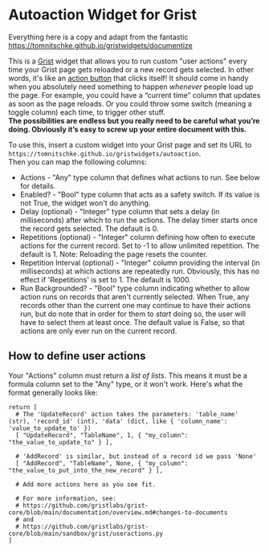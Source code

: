 # Autoaction Widget for Grist
Everything here is a copy and adapt from the fantastic https://tomnitschke.github.io/gristwidgets/documentize



This is a [Grist](https://www.getgrist.com) widget that allows you to run custom "user actions" every time your Grist page gets reloaded or a new record gets selected.
In other words, it's like an [action button](https://github.com/gristlabs/grist-widget/tree/master/actionbutton) that clicks itself! It should come in handy when you
absolutely need something to happen _whenever_ people load up the page. For example, you could have a “current time” column that updates as soon as the page reloads.
Or you could throw some switch (meaning a toggle column) each time, to trigger other stuff.  
**The possibilities are endless but you really need to be careful what you’re
doing. Obviously it’s easy to screw up your entire document with this.**

To use this, insert a custom widget into your Grist page and set its URL to `https://tomnitschke.github.io/gristwidgets/autoaction`.  
Then you can map the following columns:
* Actions - "Any" type column that defines what actions to run. See below for details.
* Enabled? - "Bool" type column that acts as a safety switch. If its value is not True, the widget won't do anything.
* Delay (optional) - "Integer" type column that sets a delay (in milliseconds) after which to run the actions. The delay timer starts once the record gets selected. The default is 0.
* Repetitions (optional) - "Integer" column defining how often to execute actions for the current record. Set to -1 to allow unlimited repetition. The default is 1. Note: Reloading the page resets the counter.
* Repetition Interval (optional) - "Integer" column providing the interval (in milliseconds) at which actions are repeatedly run. Obviously, this has no effect if 'Repetitions' is set to 1. The default is 1000.
* Run Backgrounded? - "Bool" type column indicating whether to allow action runs on records that aren't currently selected. When True, any records other than the current one may continue to have their actions run, but do note that in order for them to _start_ doing so, the user will have to select them at least once. The default value is False, so that actions are only ever run on the current record.

## How to define user actions
Your "Actions" column must return a _list of lists_. This means it must be a formula column set to the "Any" type, or it won't work.
Here's what the format generally looks like:
```
return [
  # The 'UpdateRecord' action takes the parameters: 'table_name' (str), 'record_id' (int), 'data' (dict, like { 'column_name': 'value_to_update_to' })
  [ "UpdateRecord", "TableName", 1, { "my_column": "the_value_to_update_to" } ],

  # 'AddRecord' is similar, but instead of a record id we pass 'None'
  [ "AddRecord", "TableName", None, { "my_column": "the_value_to_put_into_the_new_record" } ],

  # Add more actions here as you see fit.

  # For more information, see:
  # https://github.com/gristlabs/grist-core/blob/main/documentation/overview.md#changes-to-documents
  # and
  # https://github.com/gristlabs/grist-core/blob/main/sandbox/grist/useractions.py
]
```
